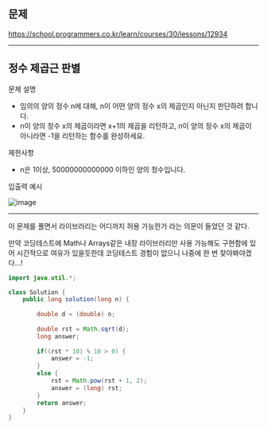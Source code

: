 
## 문제
https://school.programmers.co.kr/learn/courses/30/lessons/12934

---

## 정수 제곱근 판별

문제 설명

- 임의의 양의 정수 n에 대해, n이 어떤 양의 정수 x의 제곱인지 아닌지 판단하려 합니다.
- n이 양의 정수 x의 제곱이라면 x+1의 제곱을 리턴하고, n이 양의 정수 x의 제곱이 아니라면 -1을 리턴하는 함수를 완성하세요.

제한사항

- n은 1이상, 50000000000000 이하인 양의 정수입니다.

입출력 예시

![image](https://user-images.githubusercontent.com/64416833/191919215-0270cefb-c1c3-47ee-8fb8-252fe008b817.png)

---
이 문제를 풀면서 라이브러리는 어디까지 허용 가능한가 라는 의문이 들었던 것 같다. 

만약 코딩테스트에 Math나 Arrays같은 내장 라이브러리만 사용 가능해도 구현함에 있어 시간적으로 여유가 있을듯한데 코딩테스트 경험이 없으니 나중에 한 번 찾아봐야겠다...!



```java
import java.util.*;

class Solution {
    public long solution(long n) {
        
        double d = (double) n;
        
        double rst = Math.sqrt(d);        
        long answer;
        
        if((rst * 10) % 10 > 0) {
            answer = -1;
        }
        else {
            rst = Math.pow(rst + 1, 2);
            answer = (long) rst;    
        }        
        return answer;
    }
}
```